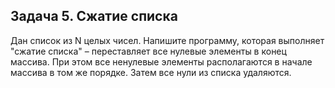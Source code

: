 ## Задача 5. Сжатие списка
Дан список из N целых чисел. Напишите программу, которая выполняет "сжатие списка" – переставляет все нулевые элементы в конец массива. При этом все ненулевые элементы располагаются в начале массива в том же порядке. Затем все нули из списка удаляются.

```
